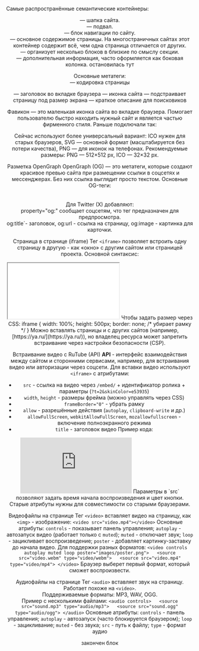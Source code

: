 Самые распространённые семантические контейнеры:
<header> — шапка сайта.
<footer> — подвал.
<nav> — блок навигации по сайту.
<main> — основное содержимое страницы. На многостраничных сайтах этот контейнер содержит всё, чем одна страница отличается от других.
<section> — организует несколько блоков в близкие по смыслу секции.
<aside> — дополнительная информация, часто оформляется как боковая колонка.
остановилась тут

Основные метатеги:  
<meta charset="utf-8"> — кодировка страницы
<title></title> — заголовок во вкладке браузера <link rel="icon" href="favicon.ico"> — иконка сайта <meta name="viewport" content="width=device-width, initial-scale=1"> — подстраивает страницу под размер экрана <meta name="description" content="Описание сайта"> — краткое описание для поисковиков

Фавикон — это маленькая иконка сайта во вкладке браузера. Помогает пользователю быстро находить нужный сайт и является частью фирменного стиля.
Раньше подключали так:
<link rel="icon" href="favicon.ico">
Сейчас используют более универсальный вариант:
<link rel="icon" href="favicon.ico" sizes="any"> <link rel="icon" href="icon.svg" type="image/svg+xml"> <link rel="apple-touch-icon" href="apple-touch-icon.png">
ICO нужен для старых браузеров, SVG — основной формат (масштабируется без потери качества), PNG — для иконок на телефонах.  
Рекомендуемые размеры: PNG — 512×512 px, ICO — 32×32 px.

Разметка OpenGraph
OpenGraph (OG) — это метатеги, которые создают красивое превью сайта при размещении ссылки в соцсетях и мессенджерах. Без них ссылка выглядит просто текстом.
Основные OG-теги:  
<meta property="og:title" content="Название страницы">  
<meta property="og:url" content="https://example.com/">  
<meta property="og:image" content="images/og.jpg">
Для Twitter (X) добавляют:  
<meta property="twitter:card" content="summary_large_image">
property="og:" сообщает соцсетям, что тег предназначен для предпросмотра.  
og:title`- заголовок, og:url -  ссылка на страницу, og:image - картинка для карточки.

Страница в странице (iframe)
Тег `<iframe>` позволяет встроить одну страницу в другую - как «окно» с другим сайтом или страницей проекта.
Основной синтаксис:
<iframe src="shop.html"></iframe>
Чтобы задать размер через CSS:  
iframe {  
width: 100%;  
height: 500px;  
border: none;   /* убирает рамку */
}
Можно вставлять страницы и с других сайтов (например, [https://ya.ru/](https://ya.ru/)), но владелец ресурса может запретить встраивание через настройки безопасности (CSP).

Встраивание видео с RuTube (API)
**API** - интерфейс взаимодействия между сайтом и сторонними сервисами, например, для встраивания видео или авторизации через соцсети.
Для вставки видео используют `<iframe>` с атрибутами:
- `src` - ссылка на видео через `/embed/` + идентификатор ролика + параметры (`?t=2&skinColor=e53935`)
- `width`, `height` - размеры фрейма (можно управлять через CSS)
- `frameBorder="0"` - убрать рамку
- `allow` - разрешённые действия (`autoplay`, `clipboard-write` и др.)
- `allowFullScreen`, `webkitAllowFullScreen`, `mozallowfullscreen` - включение полноэкранного режима
- `title` - заголовок видео
Пример кода:
<iframe src="https://rutube.ru/play/embed/6e35c4fad25431c44f7e087668a615d2/?t=2&skinColor=e53935" frameBorder="0" allow="clipboard-write; autoplay" webkitAllowFullScreen mozallowfullscreen allowFullScreen ></iframe>
Параметры в `src` позволяют задать время начала воспроизведения и цвет кнопки. Старые атрибуты нужны для совместимости со старыми браузерами.

Видеофайлы на странице
Тег `<video>` вставляет видео на страницу, как `<img>` - изображение:
`<video src="video.mp4"></video>`
Основные атрибуты:
`controls` - показывает панель управления;
 `autoplay` - автозапуск видео (работает только с `muted`);
 `muted` - отключает звук;
`loop` - зацикливает воспроизведение;
`poster` - добавляет картинку-заставку до начала видео.
Для поддержки разных форматов:
`<video controls autoplay muted loop poster="images/poster.png">   <source src="video.webm" type="video/webm">   <source src="video.mp4" type="video/mp4"> </video>`
Браузер выберет первый формат, который сможет воспроизвести.

Аудиофайлы на странице
Тег `<audio>` вставляет звук на страницу. Работает похоже на `<video>`.  
Поддерживаемые форматы: MP3, WAV, OGG.  
Пример с несколькими файлами:
`<audio controls>   <source src="sound.mp3" type="audio/mp3">   <source src="sound.ogg" type="audio/ogg"> </audio>`
Основные атрибуты:
`controls` - панель управления;
 `autoplay` - автозапуск (часто блокируется браузером);
 `loop` - зацикливание;
`muted` - без звука;
`src` - путь к файлу;
 `type` - формат аудио

закончен блок
